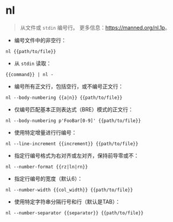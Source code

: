 # nl

> 从文件或 `stdin` 编号行。
> 更多信息：<https://manned.org/nl.1p>。

- 编号文件中的非空行：

`nl {{path/to/file}}`

- 从 `stdin` 读取：

`{{command}} | nl -`

- 编号所有正文行，包括空行，或不编号正文行：

`nl --body-numbering {{a|n}} {{path/to/file}}`

- 仅编号匹配基本正则表达式（BRE）模式的正文行：

`nl --body-numbering p'FooBar[0-9]' {{path/to/file}}`

- 使用特定增量进行行编号：

`nl --line-increment {{increment}} {{path/to/file}}`

- 指定行编号格式为右对齐或左对齐，保持前导零或不：

`nl --number-format {{rz|ln|rn}}`

- 指定行编号的宽度（默认6）：

`nl --number-width {{col_width}} {{path/to/file}}`

- 使用特定字符串分隔行号和行（默认是TAB）：

`nl --number-separator {{separator}} {{path/to/file}}`